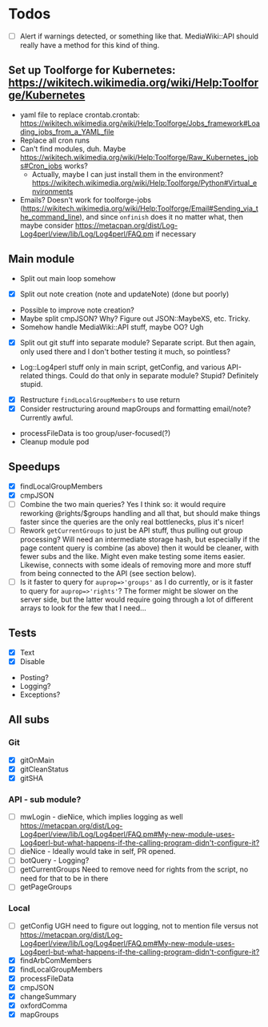 # Todos

- [ ] Alert if warnings detected, or something like that.  MediaWiki::API should really have a method for this kind of thing.

## Set up Toolforge for Kubernetes: <https://wikitech.wikimedia.org/wiki/Help:Toolforge/Kubernetes>

- yaml file to replace crontab.crontab: <https://wikitech.wikimedia.org/wiki/Help:Toolforge/Jobs_framework#Loading_jobs_from_a_YAML_file>
- Replace all cron runs
- Can't find modules, duh.  Maybe <https://wikitech.wikimedia.org/wiki/Help:Toolforge/Raw_Kubernetes_jobs#Cron_jobs> works?
  - Actually, maybe I can just install them in the environment? <https://wikitech.wikimedia.org/wiki/Help:Toolforge/Python#Virtual_environments>
- Emails?  Doesn't work for toolforge-jobs (<https://wikitech.wikimedia.org/wiki/Help:Toolforge/Email#Sending_via_the_command_line>), and since `onfinish` does it no matter what, then maybe consider https://metacpan.org/dist/Log-Log4perl/view/lib/Log/Log4perl/FAQ.pm if necessary

## Main module

- Split out main loop somehow
- [x] Split out note creation (note and updateNote) (done but poorly)
- Possible to improve note creation?
- Maybe split cmpJSON?  Why?  Figure out JSON::MaybeXS, etc.  Tricky.
- Somehow handle MediaWiki::API stuff, maybe OO?  Ugh
- [x] Split out git stuff into separate module?  Separate script.  But then again, only used there and I don't bother testing it much, so pointless?
- Log::Log4perl stuff only in main script, getConfig, and various API-related things.  Could do that only in separate module?  Stupid?  Definitely stupid.
- [x] Restructure `findLocalGroupMembers` to use return
- [x] Consider restructuring around mapGroups and formatting email/note?  Currently awful.
- processFileData is too group/user-focused(?)
- Cleanup module pod

## Speedups

- [x] findLocalGroupMembers
- [x] cmpJSON
- [ ] Combine the two main queries?  Yes I think so: it would require reworking @rights/$groups handling and all that, but should make things faster since the queries are the only real bottlenecks, plus it's nicer!
- [ ] Rework `getCurrentGroups` to just be API stuff, thus pulling out group processing?  Will need an intermediate storage hash, but especially if the page content query is combine (as above) then it would be cleaner, with fewer subs and the like.  Might even make testing some items easier.  Likewise, connects with some ideals of removing more and more stuff from being connected to the API (see section below).
- [ ] Is it faster to query for `auprop=>'groups'` as I do currently, or is it faster to query for `auprop=>'rights'`?  The former might be slower on the server side, but the latter would require going through a lot of different arrays to look for the few that I need...

## Tests

- [x] Text
- [x] Disable
- Posting?
- Logging?
- Exceptions?

## All subs

### Git

- [x] gitOnMain
- [x] gitCleanStatus
- [x] gitSHA

### API - sub module?

- [ ] mwLogin - dieNice, which implies logging as well <https://metacpan.org/dist/Log-Log4perl/view/lib/Log/Log4perl/FAQ.pm#My-new-module-uses-Log4perl-but-what-happens-if-the-calling-program-didn't-configure-it?>
- [ ] dieNice - Ideally would take in self, PR opened.
- [ ] botQuery - Logging?
- [ ] getCurrentGroups Need to remove need for rights from the script, no need for that to be in there
- [ ] getPageGroups

### Local

- [ ] getConfig UGH need to figure out logging, not to mention file versus not <https://metacpan.org/dist/Log-Log4perl/view/lib/Log/Log4perl/FAQ.pm#My-new-module-uses-Log4perl-but-what-happens-if-the-calling-program-didn't-configure-it?>
- [x] findArbComMembers
- [x] findLocalGroupMembers
- [x] processFileData
- [x] cmpJSON
- [x] changeSummary
- [x] oxfordComma
- [x] mapGroups
